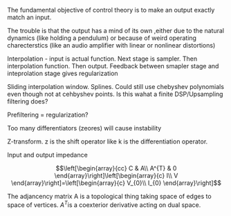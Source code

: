 The fundamental objective of control theory is to make an output exactly
match an input.

The trouble is that the output has a mind of its own ,either due to the
natural dynamics (like holding a pendulum) or because of weird operating
charecterstics (like an audio amplifier with linear or nonlinear
distortions)

Interpolation - input is actual function. Next stage is sampler. Then
interpolation function. Then output. Feedback between smapler stage and
inteprolation stage gives regularization

Sliding interpolation window. Splines. Could still use chebyshev
polynomials even though not at cehbyshev points. Is this wahat a finite
DSP/Upsampling filtering does?

Prefiltering = regularization?

Too many differentiators (zeores) will cause instability

Z-transform. z is the shift operator like k is the differentiation
operator.

Input and output impedance

$$\left[\begin{array}{cc}
C & A\\
A^{T} & 0
\end{array}\right]\left[\begin{array}{c}
I\\
V
\end{array}\right]=\left[\begin{array}{c}
V_{0}\\
I_{0}
\end{array}\right]$$

The adjancency matrix A is a topological thing taking space of edges to
space of vertices. $A^{T}$is a coexterior derivative acting on dual
space.

